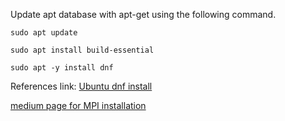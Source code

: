 Update apt database with apt-get using the following command.

```sudo apt update```

```sudo apt install build-essential```

```sudo apt -y install dnf```


References link: 
[Ubuntu dnf install](https://installati.one/install-dnf-ubuntu-22-04/)

[medium page for MPI installation](https://medium.com/geekculture/configuring-mpi-on-windows-10-and-executing-the-hello-world-program-in-visual-studio-code-2019-879776f6493f)

